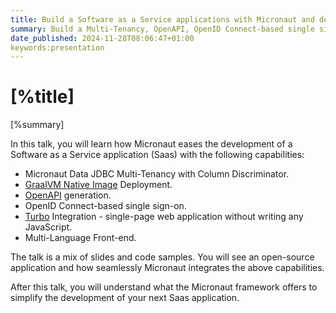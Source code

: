 ```yaml
---
title: Build a Software as a Service applications with Micronaut and deploy them with GraalVM
summary: Build a Multi-Tenancy, OpenAPI, OpenID Connect-based single sign-on, Turbo Integrated application and deploy it as a GraalVM Native Image in no time. 
date_published: 2024-11-28T08:06:47+01:00
keywords:presentation
---
```


# [%title]

[%summary]

In this talk, you will learn how Micronaut eases the development of a Software as a Service application (Saas) with the following capabilities: 

- Micronaut Data JDBC Multi-Tenancy with Column Discriminator. 
- [GraalVM Native Image](https://www.graalvm.org/latest/reference-manual/native-image/) Deployment. 
- [OpenAPI](https://spec.openapis.org/oas/latest.html) generation.
- OpenID Connect-based single sign-on. 
- [Turbo](https://turbo.hotwired.dev) Integration - single-page web application without writing any JavaScript.
- Multi-Language Front-end. 

The talk is a mix of slides and code samples. 
You will see an open-source application and how seamlessly Micronaut integrates the above capabilities.
 
After this talk, you will understand what the Micronaut framework offers to simplify the development of your next Saas application.
 

 